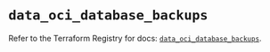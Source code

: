# `data_oci_database_backups`

Refer to the Terraform Registry for docs: [`data_oci_database_backups`](https://registry.terraform.io/providers/oracle/oci/7.19.0/docs/data-sources/database_backups).
